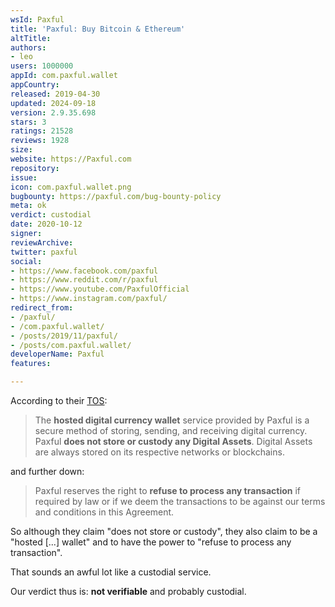 ```yaml
---
wsId: Paxful
title: 'Paxful: Buy Bitcoin & Ethereum'
altTitle: 
authors:
- leo
users: 1000000
appId: com.paxful.wallet
appCountry: 
released: 2019-04-30
updated: 2024-09-18
version: 2.9.35.698
stars: 3
ratings: 21528
reviews: 1928
size: 
website: https://Paxful.com
repository: 
issue: 
icon: com.paxful.wallet.png
bugbounty: https://paxful.com/bug-bounty-policy
meta: ok
verdict: custodial
date: 2020-10-12
signer: 
reviewArchive: 
twitter: paxful
social:
- https://www.facebook.com/paxful
- https://www.reddit.com/r/paxful
- https://www.youtube.com/PaxfulOfficial
- https://www.instagram.com/paxful/
redirect_from:
- /paxful/
- /com.paxful.wallet/
- /posts/2019/11/paxful/
- /posts/com.paxful.wallet/
developerName: Paxful
features: 

---
```


According to their [TOS](https://paxful.com/terms-of-service):

> The **hosted digital currency wallet** service provided by Paxful is a secure
  method of storing, sending, and receiving digital currency. Paxful
  **does not store or custody any Digital Assets**. Digital Assets are always
  stored on its respective networks or blockchains.

and further down:

> Paxful reserves the right to **refuse to process any transaction** if required
  by law or if we deem the transactions to be against our terms and conditions
  in this Agreement.

So although they claim "does not store or custody", they also claim to be a
"hosted [...] wallet" and to have the power to "refuse to process any
transaction".

That sounds an awful lot like a custodial service.

Our verdict thus is: **not verifiable** and probably custodial.
